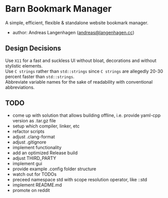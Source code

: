 # Barn Bookmark Manager
A simple, efficient, flexible & standalone website bookmark manager.

- author: Andreas Langenhagen (andreas@langenhagen.cc)

## Design Decisions
Use `X11` for a fast and suckless UI without bloat, decorations and without stylistic elements.  
Use `C strings` rather than `std::strings` since `C strings` are allegedly 20-30 percent faster than
`std::strings`.  
Abbreviate variable names for the sake of readability with conventional abbreviations.  


## TODO
- come up with solution that allows building offline, i.e. provide yaml-cpp version as .tar.gz file
- setup which compiler, linker, etc
- refactor scripts
- adjust .clang-format
- adjust .gitignore
- implement functionality
- add an optimized Release build
- adjust THIRD_PARTY
- implement gui
- provide example .config folder structure
- watch out for TODOs
- preceed namespace std with scope resolution operator, like ::std
- implement README.md
- promote on reddit
